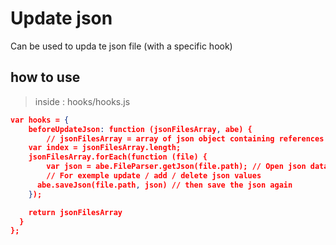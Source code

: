 # Update json

Can be used to upda te json file (with a specific hook)

## how to use

> inside : hooks/hooks.js

```json
var hooks = {
	beforeUpdateJson: function (jsonFilesArray, abe) {
		// jsonFilesArray = array of json object containing references to json data files (abe data)
    var index = jsonFilesArray.length;
    jsonFilesArray.forEach(function (file) {
    	var json = abe.FileParser.getJson(file.path); // Open json data
    	// For exemple update / add / delete json values
      abe.saveJson(file.path, json) // then save the json again
    });

    return jsonFilesArray
  }
};
```